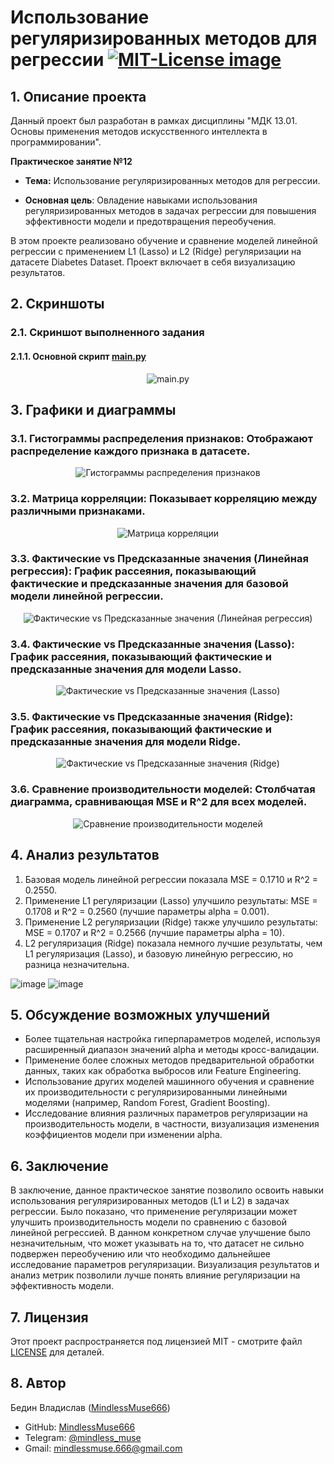 # Использование регуляризированных методов для регрессии <a href="https://opensource.org/licenses/MIT"><img src="https://img.shields.io/badge/License-MIT-yellow.svg" alt="MIT-License image"></a>

## 1. Описание проекта
Данный проект был разработан в рамках дисциплины "МДК 13.01. Основы применения методов искусственного интеллекта в программировании".

**Практическое занятие №12**

- **Тема:** Использование регуляризированных методов для регрессии.

- **Основная цель**: Овладение навыками использования регуляризированных методов в задачах регрессии для повышения эффективности модели и предотвращения переобучения.

В этом проекте реализовано обучение и сравнение моделей линейной регрессии с применением L1 (Lasso) и L2 (Ridge) регуляризации на датасете Diabetes Dataset. Проект включает в себя визуализацию результатов. 

## 2. Скриншоты
### 2.1. Скриншот выполненного задания
#### 2.1.1. Основной скрипт [main.py](src/main.py)
<p align="center">
  <img src="https://github.com/user-attachments/assets/e49b6a10-e56d-4b21-9333-9b3cf8a5ebfe" alt="main.py">
</p>

## 3. Графики и диаграммы
### 3.1. Гистограммы распределения признаков: Отображают распределение каждого признака в датасете.
<p align="center">
  <img src="plots/гистограммы_признаков.png" alt="Гистограммы распределения признаков">
</p>

### 3.2. Матрица корреляции: Показывает корреляцию между различными признаками.
<p align="center">
  <img src="plots/матрица_корреляции.png" alt="Матрица корреляции">
</p>

### 3.3. Фактические vs Предсказанные значения (Линейная регрессия): График рассеяния, показывающий фактические и предсказанные значения для базовой модели линейной регрессии.
<p align="center">
  <img src="plots/predictions_Линейная регрессия.png" alt="Фактические vs Предсказанные значения (Линейная регрессия)">
</p>

### 3.4. Фактические vs Предсказанные значения (Lasso): График рассеяния, показывающий фактические и предсказанные значения для модели Lasso.
<p align="center">
  <img src="plots/predictions_Lasso (L1 регуляризация)" alt="Фактические vs Предсказанные значения (Lasso)">
</p>

### 3.5. Фактические vs Предсказанные значения (Ridge): График рассеяния, показывающий фактические и предсказанные значения для модели Ridge.
<p align="center">
  <img src="plots/predictions_Ridge (L2 регуляризация).png" alt="Фактические vs Предсказанные значения (Ridge)">
</p>

### 3.6. Сравнение производительности моделей: Столбчатая диаграмма, сравнивающая MSE и R^2 для всех моделей.
<p align="center">
  <img src="plots/сравнение_моделей.png" alt="Сравнение производительности моделей">
</p>

## 4. Анализ результатов
1. Базовая модель линейной регрессии показала MSE = 0.1710 и R^2 = 0.2550.
2. Применение L1 регуляризации (Lasso) улучшило результаты: MSE = 0.1708 и R^2 = 0.2560 (лучшие параметры alpha = 0.001).
3. Применение L2 регуляризации (Ridge) также улучшило результаты: MSE = 0.1707 и R^2 = 0.2566 (лучшие параметры alpha = 10).
4. L2 регуляризация (Ridge) показала немного лучшие результаты, чем L1 регуляризация (Lasso), и базовую линейную регрессию, но разница незначительна.

![image](https://github.com/user-attachments/assets/2b2c6682-72f7-4bff-83b0-eb36027ba4ad)
![image](https://github.com/user-attachments/assets/b1835444-8e3f-41a9-bada-1793a0b69d81)


## 5. Обсуждение возможных улучшений
- Более тщательная настройка гиперпараметров моделей, используя расширенный диапазон значений alpha и методы кросс-валидации.
- Применение более сложных методов предварительной обработки данных, таких как обработка выбросов или Feature Engineering.
- Использование других моделей машинного обучения и сравнение их производительности с регуляризированными линейными моделями (например, Random Forest, Gradient Boosting).
- Исследование влияния различных параметров регуляризации на производительность модели, в частности, визуализация изменения коэффициентов модели при изменении alpha.

## 6. Заключение
В заключение, данное практическое занятие позволило освоить навыки использования регуляризированных методов (L1 и L2) в задачах регрессии. Было показано, что применение регуляризации может улучшить производительность модели по сравнению с базовой линейной регрессией. В данном конкретном случае улучшение было незначительным, что может указывать на то, что датасет не сильно подвержен переобучению или что необходимо дальнейшее исследование параметров регуляризации. Визуализация результатов и анализ метрик позволили лучше понять влияние регуляризации на эффективность модели.

## 7. Лицензия
Этот проект распространяется под лицензией MIT - смотрите файл [LICENSE](LICENSE) для деталей.

## 8. Автор
Бедин Владислав ([MindlessMuse666](https://github.com/MindlessMuse666))

* GitHub: [MindlessMuse666](https://github.com/MindlessMuse666 "Владислав: https://github.com/MindlessMuse666")
* Telegram: [@mindless_muse](t.me/mindless_muse)
* Gmail: [mindlessmuse.666@gmail.com](mindlessmuse.666@gmail.com)
